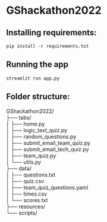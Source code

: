 # GShackathon2022

## Installing requirements:
`pip install -r requirements.txt`

## Running the app
`streamlit run app.py`

## Folder structure:
GShackathon2022/ <br/>
├── tabs/ <br/>
│   ├── home.py <br/>
│   ├── logic_text_quiz.py <br/>
│   ├── random_questions.py <br/>
│   ├── submit_email_team_quiz.py <br/>
│   ├── submit_email_tech_quiz.py <br/>
│   ├── team_quiz.py <br/>
│   └── utils.py <br/>
├── data/ <br/>
│   ├── questions.txt <br/>
│   ├── quiz.csv <br/>
│   ├── team_quiz_questions.yaml <br/>
│   ├── times.csv <br/>
│   └── scores.txt <br/>
├── resources/ <br/>
└── scripts/ <br/>
